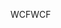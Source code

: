 <span data-ttu-id="4dc7b-101">WCF</span><span class="sxs-lookup"><span data-stu-id="4dc7b-101">WCF</span></span>